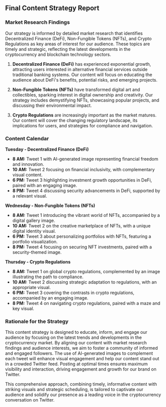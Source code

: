 ## Final Content Strategy Report

### Market Research Findings

Our strategy is informed by detailed market research that identifies Decentralized Finance (DeFi), Non-Fungible Tokens (NFTs), and Crypto Regulations as key areas of interest for our audience. These topics are timely and strategic, reflecting the latest developments in the cryptocurrency and blockchain technology sectors. 

1. **Decentralized Finance (DeFi)** has experienced exponential growth, attracting users interested in alternative financial services outside traditional banking systems. Our content will focus on educating the audience about DeFi's benefits, potential risks, and emerging projects.

2. **Non-Fungible Tokens (NFTs)** have transformed digital art and collectibles, sparking interest in digital ownership and creativity. Our strategy includes demystifying NFTs, showcasing popular projects, and discussing their environmental impact.

3. **Crypto Regulations** are increasingly important as the market matures. Our content will cover the changing regulatory landscape, its implications for users, and strategies for compliance and navigation.

### Content Calendar

**Tuesday - Decentralized Finance (DeFi)**

- **8 AM:** Tweet 1 with AI-generated image representing financial freedom and innovation.
- **10 AM:** Tweet 2 focusing on financial inclusivity, with complementary visual content.
- **6 PM:** Tweet 3 highlighting investment growth opportunities in DeFi, paired with an engaging image.
- **8 PM:** Tweet 4 discussing security advancements in DeFi, supported by a relevant visual.

**Wednesday - Non-Fungible Tokens (NFTs)**

- **8 AM:** Tweet 1 introducing the vibrant world of NFTs, accompanied by a digital gallery image.
- **10 AM:** Tweet 2 on the creative marketplace of NFTs, with a unique digital identity visual.
- **6 PM:** Tweet 3 about personalizing portfolios with NFTs, featuring a portfolio visualization.
- **8 PM:** Tweet 4 focusing on securing NFT investments, paired with a security-themed image.

**Thursday - Crypto Regulations**

- **8 AM:** Tweet 1 on global crypto regulations, complemented by an image illustrating the path to compliance.
- **10 AM:** Tweet 2 discussing strategic adaptation to regulations, with an appropriate visual.
- **6 PM:** Tweet 3 covering the contrasts in crypto regulations, accompanied by an engaging image.
- **8 PM:** Tweet 4 on navigating crypto regulations, paired with a maze and key visual.

### Rationale for the Strategy

This content strategy is designed to educate, inform, and engage our audience by focusing on the latest trends and developments in the cryptocurrency market. By aligning our content with market research findings and audience interests, we aim to foster a community of informed and engaged followers. The use of AI-generated images to complement each tweet will enhance visual engagement and help our content stand out in a crowded Twitter feed. Posting at optimal times ensures maximum visibility and interaction, driving engagement and growth for our brand on Twitter. 

This comprehensive approach, combining timely, informative content with striking visuals and strategic scheduling, is tailored to captivate our audience and solidify our presence as a leading voice in the cryptocurrency conversation on Twitter.